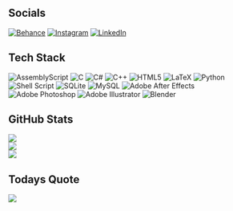 
## Socials
[![Behance](https://img.shields.io/badge/Behance-1769ff?logo=behance&logoColor=white)](https://behance.net/calingeorge1) [![Instagram](https://img.shields.io/badge/Instagram-%23E4405F.svg?logo=Instagram&logoColor=white)](https://instagram.com/obsessionofwinter) [![LinkedIn](https://img.shields.io/badge/LinkedIn-%230077B5.svg?logo=linkedin&logoColor=white)](https://linkedin.com/in/calinpauliuc) 

## Tech Stack
![AssemblyScript](https://img.shields.io/badge/assembly%20script-%23000000.svg?style=flat&logo=assemblyscript&logoColor=white) ![C](https://img.shields.io/badge/c-%2300599C.svg?style=flat&logo=c&logoColor=white) ![C#](https://img.shields.io/badge/c%23-%23239120.svg?style=flat&logo=csharp&logoColor=white) ![C++](https://img.shields.io/badge/c++-%2300599C.svg?style=flat&logo=c%2B%2B&logoColor=white) ![HTML5](https://img.shields.io/badge/html5-%23E34F26.svg?style=flat&logo=html5&logoColor=white) ![LaTeX](https://img.shields.io/badge/latex-%23008080.svg?style=flat&logo=latex&logoColor=white) ![Python](https://img.shields.io/badge/python-3670A0?style=flat&logo=python&logoColor=ffdd54) ![Shell Script](https://img.shields.io/badge/shell_script-%23121011.svg?style=flat&logo=gnu-bash&logoColor=white) ![SQLite](https://img.shields.io/badge/sqlite-%2307405e.svg?style=flat&logo=sqlite&logoColor=white) ![MySQL](https://img.shields.io/badge/mysql-4479A1.svg?style=flat&logo=mysql&logoColor=white) ![Adobe After Effects](https://img.shields.io/badge/Adobe%20After%20Effects-9999FF.svg?style=flat&logo=Adobe%20After%20Effects&logoColor=white) ![Adobe Photoshop](https://img.shields.io/badge/adobe%20photoshop-%2331A8FF.svg?style=flat&logo=adobe%20photoshop&logoColor=white) ![Adobe Illustrator](https://img.shields.io/badge/adobe%20illustrator-%23FF9A00.svg?style=flat&logo=adobe%20illustrator&logoColor=white) ![Blender](https://img.shields.io/badge/blender-%23F5792A.svg?style=flat&logo=blender&logoColor=white)
## GitHub Stats
![](https://github-readme-stats.vercel.app/api?username=calinstapinu&theme=transparent&hide_border=true&include_all_commits=false&count_private=false)<br/>
![](https://github-readme-streak-stats.herokuapp.com/?user=calinstapinu&theme=transparent&hide_border=true)<br/>
![](https://github-readme-stats.vercel.app/api/top-langs/?username=calinstapinu&theme=transparent&hide_border=true&include_all_commits=false&count_private=false&layout=compact)

## Todays Quote
![](https://quotes-github-readme.vercel.app/api?type=horizontal&theme=tokyonight)

<!-- Proudly created with GPRM ( https://gprm.itsvg.in ) -->
